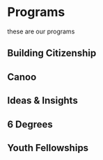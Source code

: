 # Programs

these are our programs

## Building Citizenship

## Canoo

## Ideas & Insights

## 6 Degrees

## Youth Fellowships
